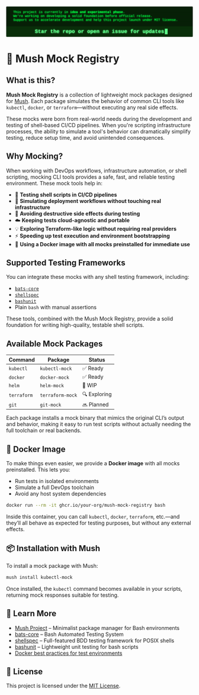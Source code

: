 [![Idea](https://raw.githubusercontent.com/francescobianco/idea/refs/heads/main/idea.svg)](https://github.com/francescobianco/mush-mock/issues/new)

# 🧪 Mush Mock Registry

## What is this?

**Mush Mock Registry** is a collection of lightweight mock packages designed for [Mush](https://github.com/javanile/mush). Each package simulates the behavior of common CLI tools like `kubectl`, `docker`, or `terraform`—without executing any real side effects.

These mocks were born from real-world needs during the development and testing of shell-based CI/CD pipelines. When you're scripting infrastructure processes, the ability to simulate a tool's behavior can dramatically simplify testing, reduce setup time, and avoid unintended consequences.

## Why Mocking?

When working with DevOps workflows, infrastructure automation, or shell scripting, mocking CLI tools provides a safe, fast, and reliable testing environment. These mock tools help in:

* 🧪 **Testing shell scripts in CI/CD pipelines**
* 🚀 **Simulating deployment workflows without touching real infrastructure**
* 🧼 **Avoiding destructive side effects during testing**
* ☁️ **Keeping tests cloud-agnostic and portable**
* 💡 **Exploring Terraform-like logic without requiring real providers**
* ⚡ **Speeding up test execution and environment bootstrapping**
* 🐳 **Using a Docker image with all mocks preinstalled for immediate use**

## Supported Testing Frameworks

You can integrate these mocks with any shell testing framework, including:

* [`bats-core`](https://github.com/bats-core/bats-core)
* [`shellspec`](https://github.com/shellspec/shellspec)
* [`bashunit`](https://github.com/pgrange/bashunit)
* Plain `bash` with manual assertions

These tools, combined with the Mush Mock Registry, provide a solid foundation for writing high-quality, testable shell scripts.

## Available Mock Packages

| Command     | Package          | Status       |
| ----------- | ---------------- | ------------ |
| `kubectl`   | `kubectl-mock`   | ✅ Ready      |
| `docker`    | `docker-mock`    | ✅ Ready      |
| `helm`      | `helm-mock`      | 🚧 WIP       |
| `terraform` | `terraform-mock` | 🔍 Exploring |
| `git`       | `git-mock`       | 🔜 Planned   |

Each package installs a mock binary that mimics the original CLI’s output and behavior, making it easy to run test scripts without actually needing the full toolchain or real backends.

## 🐳 Docker Image

To make things even easier, we provide a **Docker image** with all mocks preinstalled. This lets you:

* Run tests in isolated environments
* Simulate a full DevOps toolchain
* Avoid any host system dependencies

```bash
docker run --rm -it ghcr.io/your-org/mush-mock-registry bash
```

Inside this container, you can call `kubectl`, `docker`, `terraform`, etc.—and they’ll all behave as expected for testing purposes, but without any external effects.

## 📦 Installation with Mush

To install a mock package with Mush:

```bash
mush install kubectl-mock
```

Once installed, the `kubectl` command becomes available in your scripts, returning mock responses suitable for testing.

## 🔗 Learn More

* [Mush Project](https://github.com/javanile/mush) – Minimalist package manager for Bash environments
* [bats-core](https://github.com/bats-core/bats-core) – Bash Automated Testing System
* [shellspec](https://github.com/shellspec/shellspec) – Full-featured BDD testing framework for POSIX shells
* [bashunit](https://github.com/pgrange/bashunit) – Lightweight unit testing for bash scripts
* [Docker best practices for test environments](https://docs.docker.com/develop/dev-best-practices/)

## 📜 License

This project is licensed under the [MIT License](LICENSE).
